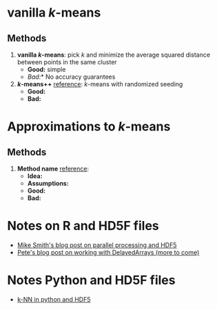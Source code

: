 
# vanilla _k_-means

## Methods 

1. **vanilla _k_-means**: pick _k_ and minimize the average squared distance between points in the same cluster
	- **Good:** simple
	- *Bad:** No accuracy guarantees
2. **_k_-means++** [reference](http://ilpubs.stanford.edu:8090/778/1/2006-13.pdf): _k_-means with randomized seeding 
	- **Good:** 
	- **Bad:** 


# Approximations to _k_-means

## Methods

1.  **Method name** [reference]():
	- **Idea:** 
	- **Assumptions:**
	- **Good:** 	
	- **Bad:** 


# Notes on R and HD5F files

- [Mike Smith's blog post on parallel processing and HDF5](http://www.msmith.de/2018/05/01/parallel-r-hdf5/)
- [Pete's blog post on working with DelayedArrays (more to come)](https://www.peterhickey.org/2018/05/01/bioc3.7-and-delayedarray/)

# Notes Python and HD5F files

- [k-NN in python and HDF5](https://labrosa.ee.columbia.edu/millionsong/pages/fast-k-nn-using-hdf5)






